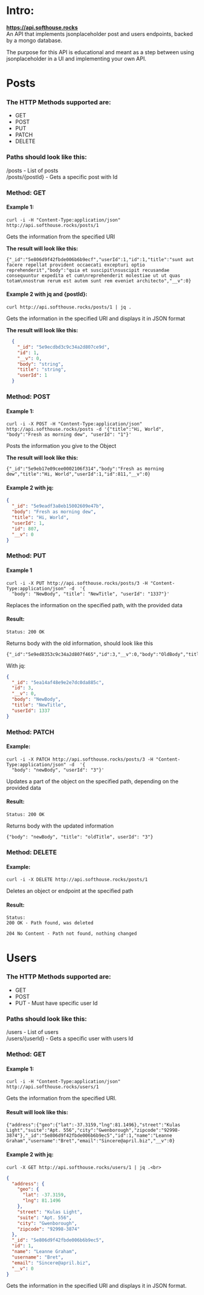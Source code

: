 # Intro:
**https://api.softhouse.rocks** <br>
An API that implements jsonplaceholder post and users endpoints, backed by a mongo database.

The purpose for this API is educational and meant as a step between using jsonplaceholder in a UI and implementing your own API.

# Posts
### The HTTP Methods supported are:
- GET
- POST
- PUT
- PATCH 
- DELETE

### Paths should look like this:
/posts - List of posts <br>
/posts/{postId} - Gets a specific post with Id

### Method: GET

#### Example 1:
```
curl -i -H "Content-Type:application/json" http://api.softhouse.rocks/posts/1
```

Gets the information from the specified URI

**The result will look like this:**<br>
```
{"_id":"5e806d9f42fbde006b6b9ecf","userId":1,"id":1,"title":"sunt aut facere repellat provident occaecati excepturi optio reprehenderit","body":"quia et suscipit\nsuscipit recusandae consequuntur expedita et cum\nreprehenderit molestiae ut ut quas totam\nnostrum rerum est autem sunt rem eveniet architecto","__v":0}
```

#### Example 2 with jq and {postId}:
```
curl http://api.softhouse.rocks/posts/1 | jq .
```

Gets the information in the specified URI and displays it in JSON format

**The result will look like this:**<br>
```json
  {
    "_id": "5e9ecdbd3c9c34a2d807ce9d",
    "id": 1,
    "__v": 0,
    "body": "string",
    "title": "string",
    "userId": 1
  }
```

### Method: POST
#### Example 1:
```
curl -i -X POST -H "Content-Type:application/json" http://api.softhouse.rocks/posts -d '{"title":"Hi, World", "body":"Fresh as morning dew", "userId": "1"}' 
```

Posts the information you give to the Object

**The result will look like this:**<br>
```
{"_id":"5e9eb17e09cee0002106f314","body":"Fresh as morning dew","title":"Hi, World","userId":1,"id":811,"__v":0}
```

#### Example 2 with jq:
```json
{
  "_id": "5e9eadf3a8eb15002609e47b",
  "body": "Fresh as morning dew",
  "title": "Hi, World",
  "userId": 1,
  "id": 807,
  "__v": 0
}
```

### Method: PUT
#### Example 1<br>
```
curl -i -X PUT http://api.softhouse.rocks/posts/3 -H "Content-Type:application/json" -d  '{
  "body": "NewBody", "title": "NewTitle", "userId": "1337"}'
```

  Replaces the information on the specified path, with the provided data

#### Result:
```
Status: 200 OK
```
Returns body with the old information, should look like this
```
{"_id":"5e9ed8353c9c34a2d807f465","id":3,"__v":0,"body":"OldBody","title":"OldTitle","userId":13}
```

With jq:
```json
{
  "_id": "5ea14af48e9e2e7dc0da885c",
  "id": 3,
  "__v": 0,
  "body": "NewBody",
  "title": "NewTitle",
  "userId": 1337
}
```


### Method: PATCH
#### Example: <br>
```
curl -i -X PATCH http://api.softhouse.rocks/posts/3 -H "Content-Type:application/json" -d  '{
  "body": "newBody", "userId": "3"}'
```
  Updates a part of the object on the specified path, depending on the provided data

#### Result:
```
Status: 200 OK
```
Returns body with the updated information

```
{"body": "newBody", "title": "oldTitle", userId": "3"}
```

### Method: DELETE

#### Example:
```
curl -i -X DELETE http://api.softhouse.rocks/posts/1
```

Deletes an object or endpoint at the specified path

#### Result:
```
Status: 
200 OK - Path found, was deleted

204 No Content - Path not found, nothing changed
```

# Users
### The HTTP Methods supported are:
- GET
- POST
- PUT - Must have specific user Id

### Paths should look like this:
/users - List of users <br>
/users/{userId} - Gets a specific user with users Id


### Method: GET 
#### Example 1:
```
curl -i -H "Content-Type:application/json" http://api.softhouse.rocks/users/1
```
Gets the information from the specified URI.

#### Result will look like this:<br>
```
{"address":{"geo":{"lat":-37.3159,"lng":81.1496},"street":"Kulas Light","suite":"Apt. 556","city":"Gwenborough","zipcode":"92998-3874"},"_id":"5e806d9f42fbde006b6b9ec5","id":1,"name":"Leanne Graham","username":"Bret","email":"Sincere@april.biz","__v":0}
```

#### Example 2 with jq:
```
curl -X GET http://api.softhouse.rocks/users/1 | jq .<br>
```

```json
{
  "address": {
    "geo": {
      "lat": -37.3159,
      "lng": 81.1496
    },
    "street": "Kulas Light",
    "suite": "Apt. 556",
    "city": "Gwenborough",
    "zipcode": "92998-3874"
  },
  "_id": "5e806d9f42fbde006b6b9ec5",
  "id": 1,
  "name": "Leanne Graham",
  "username": "Bret",
  "email": "Sincere@april.biz",
  "__v": 0
}
```
Gets the information in the specified URI and displays it in JSON format.

